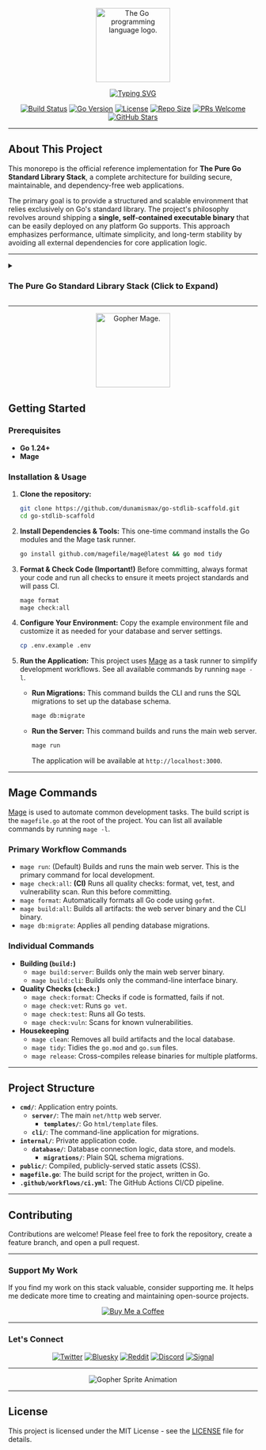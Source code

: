 <p align="center">
  <img src="https://upload.wikimedia.org/wikipedia/commons/thumb/0/05/Go_Logo_Blue.svg/1920px-Go_Logo_Blue.svg.png" alt="The Go programming language logo." width="150"/>
</p>

<p align="center">
  <a href="https://github.com/dunamismax/go-stdlib-scaffold">
    <img src="https://readme-typing-svg.demolab.com/?font=Fira+Code&size=24&pause=1000&color=00ADD8&center=true&vCenter=true&width=800&lines=The+Pure+Go+Standard+Library+Stack;Official+Reference+Implementation;Go+%2B+net/http+%2B+database/sql;Mage+and+SQLite;Simple%2C+Performant%2C+and+Maintainable." alt="Typing SVG" />
  </a>
</p>

<p align="center">
  <a href="https://github.com/dunamismax/go-stdlib-scaffold/actions/workflows/ci.yml"><img src="https://github.com/dunamismax/go-stdlib-scaffold/actions/workflows/ci.yml/badge.svg" alt="Build Status"></a>
  <a href="https://go.dev/"><img src="https://img.shields.io/badge/Go-1.24+-00ADD8.svg" alt="Go Version"></a>
  <a href="https://img.shields.io/github/license/dunamismax/go-stdlib-scaffold"><img src="https://img.shields.io/github/license/dunamismax/go-stdlib-scaffold" alt="License"></a>
  <a href="https://img.shields.io/github/repo-size/dunamismax/go-stdlib-scaffold"><img src="https://img.shields.io/github/repo-size/dunamismax/go-stdlib-scaffold" alt="Repo Size"></a>
  <a href="https://github.com/dunamismax/go-stdlib-scaffold/pulls"><img src="https://img.shields.io/badge/PRs-welcome-brightgreen.svg" alt="PRs Welcome"></a>
  <a href="https://github.com/dunamismax/go-stdlib-scaffold/stargazers"><img src="https://img.shields.io/github/stars/dunamismax/go-stdlib-scaffold" alt="GitHub Stars"></a>
</p>

---

## About This Project

This monorepo is the official reference implementation for **The Pure Go Standard Library Stack**, a complete architecture for building secure, maintainable, and dependency-free web applications.

The primary goal is to provide a structured and scalable environment that relies exclusively on Go's standard library. The project's philosophy revolves around shipping a **single, self-contained executable binary** that can be easily deployed on any platform Go supports. This approach emphasizes performance, ultimate simplicity, and long-term stability by avoiding all external dependencies for core application logic.

---

<details>
<summary><h3>The Pure Go Standard Library Stack (Click to Expand)</h3></summary>

This stack represents a minimalist, robust architecture for building secure and maintainable web applications. It is composed entirely of a Go backend that leverages the standard library, removing all external dependencies for routing, validation, and data access. The stack prioritizes ultimate simplicity, zero-dependency deployment, and long-term stability by relying exclusively on Go's native capabilities. The frontend is reduced to plain HTML and CSS, with no JavaScript.

---

### **Frontend**

The frontend architecture is intentionally simplified to its core components, delivering a fast, accessible, and extremely maintainable user experience by avoiding all client-side scripting and build tools.

- [**Go `html/template`**](https://pkg.go.dev/html/template)
  - **Role:** Secure HTML Templating.
  - **Description:** Go's standard library for server-side HTML rendering. It provides automatic, context-aware escaping to prevent Cross-Site Scripting (XSS), making it a secure foundation for web interfaces.
- [**Plain CSS**](https://developer.mozilla.org/en-US/docs/Web/CSS)
  - **Role:** Styling.
  - **Description:** A standard, handwritten CSS file served as a static asset. This approach removes the need for pre-processors or build steps, maximizing simplicity and performance.

---

### **Backend**

A lean, performant, and maintainable backend service architected using only the Go standard library for maximum stability and minimal external dependencies.

- [**Go**](https://go.dev/doc/)
  - **Role:** Backend Language.
  - **Description:** A statically typed, compiled language known for performance, concurrency, and simplicity. It compiles to a single, dependency-free binary, streamlining deployment.
- [**`net/http`**](https://pkg.go.dev/net/http)
  - **Role:** Web Server & Routing.
  - **Description:** The standard library's package for all HTTP-related tasks. As of Go 1.22, it includes an enhanced request router that supports method-based routing and wildcards, removing the need for third-party frameworks.
- [**Custom Validation Functions**](https://www.alexedwards.net/blog/validation-snippets-for-go)
  - **Role:** Data Validation.
  - **Description:** Data validation is handled by simple, explicit Go functions. This approach keeps validation logic clear, type-safe, and tightly integrated with the application's domain.
- [**`os`**](https://pkg.go.dev/os)
  - **Role:** Environment Variable Loading.
  - **Description:** Configuration is loaded from environment variables using the standard `os.Getenv` function, adhering to twelve-factor app principles without external libraries.

---

### **Database & Caching**

A zero-dependency, in-process data layer that maximizes simplicity and speed by using Go's native database interface and basic concurrency primitives.

- [**SQLite**](https://www.sqlite.org/docs.html)
  - **Role:** Embedded Relational Database.
  - **Description:** A self-contained, serverless SQL database engine that runs in-process, eliminating operational overhead and making it ideal for a wide range of production workloads.
- [**`database/sql`**](https://pkg.go.dev/database/sql)
  - **Role:** SQL Database Interface.
  - **Description:** The standard library’s lean interface for SQL databases. It provides direct control over database operations via raw SQL queries, avoiding the overhead of an ORM.
- [**SQL/Go Migration Scripts**](https://amacneil.github.io/dbmate/2022/01/21/go-database-migrations-without-orm.html)
  - **Role:** Database Schema Migrations.
  - **Description:** Migrations are managed with numbered SQL files or simple Go programs using `database/sql`. This method avoids external tooling and keeps schema management transparent.
- [**`sync`**](https://pkg.go.dev/sync)
  - **Role:** In-Process Caching.
  - **Description:** High-performance, in-process caching is achieved with a standard Go map and a `sync.RWMutex`, providing a fast, concurrent-safe solution without external dependencies.

---

### **Testing**

A robust testing suite that relies exclusively on Go's powerful, built-in testing framework to ensure code quality and correctness.

- [**`testing`**](https://pkg.go.dev/testing)
  - **Role:** Core Testing Framework.
  - **Description:** The built-in package for unit, integration, and benchmark tests. Assertions use simple `if` statements with `t.Errorf`, keeping tests clear and dependency-free.

---

### **CLI, Development & Deployment**

A minimalist toolchain using built-in Go commands and standard, universally available tools for a smooth developer workflow.

- [**`flag`**](https://pkg.go.dev/flag)
  - **Role:** Command-Line Interface.
  - **Description:** The standard library's package for parsing command-line options. It is sufficient for building CLIs for most applications without third-party dependencies.
- [**Mage / Magefile**](https://magefile.org/)
  - **Role:** Task Runner / Build System.
  - **Description:** A build tool that uses plain Go functions as runnable, Makefile-like targets. By replacing shell scripts with Go code, a `Magefile` creates a cross-platform, easy-to-maintain build system for development tasks.
- [**Simple Shell Scripts**](https://dev.to/ignatk/go-live-reloading-with-a-shell-script-2305)
  - **Role:** Live Reloading.
  - **Description:** During development, a simple shell script can watch for file changes, automatically recompiling and restarting the server for a rapid feedback loop.

---

### **CI/CD**

A fully automated pipeline using standard Go tools to build, test, and deploy the application, ensuring consistency and quality.

- [**GitHub Actions**](https://docs.github.com/en/actions)
  - **Role:** Automated CI/CD Platform.
  - **Description:** A CI/CD workflow defined in the project repository automates the entire lifecycle. The pipeline performs:
    - **Linting & Formatting:** Runs [**`gofmt`**](https://pkg.go.dev/cmd/gofmt) and [**`go vet`**](https://pkg.go.dev/cmd/vet) to enforce code style and identify issues.
    - **Testing:** Executes the test suite with the standard `go test` command.
    - **Vulnerability Scanning:** Runs [**`govulncheck`**](https://go.dev/blog/vuln) to scan for security vulnerabilities.
    - **Build:** Compiles the application into a single binary using `go build`.
- [**`go build` Scripts (via Magefile)**](https://www.digitalocean.com/community/tutorials/how-to-build-go-executables-for-multiple-platforms-on-ubuntu-20-04)
  - **Role:** Release Automation.
  - **Description:** A simple script using `go build` with different `GOOS` and `GOARCH` environment variables automates cross-compilation for various platforms without external tools. (Orchestrated and run via the Magefile).

</details>

---

<p align="center">
  <img src="https://user-images.githubusercontent.com/3185864/32058716-5ee9b512-ba38-11e7-978a-287eb2a62743.png" alt="Gopher Mage." width="150"/>
</p>

## Getting Started

### Prerequisites

- **Go 1.24+**
- **Mage**

### Installation & Usage

1. **Clone the repository:**

   ```bash
   git clone https://github.com/dunamismax/go-stdlib-scaffold.git
   cd go-stdlib-scaffold
   ```

2. **Install Dependencies & Tools:**
   This one-time command installs the Go modules and the Mage task runner.

   ```bash
   go install github.com/magefile/mage@latest && go mod tidy
   ```

3. **Format & Check Code (Important!)**
   Before committing, always format your code and run all checks to ensure it meets project standards and will pass CI.

   ```bash
   mage format
   mage check:all
   ```

4. **Configure Your Environment:**
   Copy the example environment file and customize it as needed for your database and server settings.

   ```bash
   cp .env.example .env
   ```

5. **Run the Application:**
   This project uses [Mage](https://magefile.org/) as a task runner to simplify development workflows. See all available commands by running `mage -l`.

   - **Run Migrations:**
     This command builds the CLI and runs the SQL migrations to set up the database schema.

     ```bash
     mage db:migrate
     ```

   - **Run the Server:**
     This command builds and runs the main web server.

     ```bash
     mage run
     ```

     The application will be available at `http://localhost:3000`.

---

## Mage Commands

[Mage](https://magefile.org/) is used to automate common development tasks. The build script is the `magefile.go` at the root of the project. You can list all available commands by running `mage -l`.

### Primary Workflow Commands

- `mage run`: (Default) Builds and runs the main web server. This is the primary command for local development.
- `mage check:all`: **(CI)** Runs all quality checks: format, vet, test, and vulnerability scan. Run this before committing.
- `mage format`: Automatically formats all Go code using `gofmt`.
- `mage build:all`: Builds all artifacts: the web server binary and the CLI binary.
- `mage db:migrate`: Applies all pending database migrations.

### Individual Commands

- **Building (`build:`)**
  - `mage build:server`: Builds only the main web server binary.
  - `mage build:cli`: Builds only the command-line interface binary.
- **Quality Checks (`check:`)**
  - `mage check:format`: Checks if code is formatted, fails if not.
  - `mage check:vet`: Runs `go vet`.
  - `mage check:test`: Runs all Go tests.
  - `mage check:vuln`: Scans for known vulnerabilities.
- **Housekeeping**
  - `mage clean`: Removes all build artifacts and the local database.
  - `mage tidy`: Tidies the `go.mod` and `go.sum` files.
  - `mage release`: Cross-compiles release binaries for multiple platforms.

---

## Project Structure

- **`cmd/`**: Application entry points.
  - **`server/`**: The main `net/http` web server.
    - **`templates/`**: Go `html/template` files.
  - **`cli/`**: The command-line application for migrations.
- **`internal/`**: Private application code.
  - **`database/`**: Database connection logic, data store, and models.
    - **`migrations/`**: Plain SQL schema migrations.
- **`public/`**: Compiled, publicly-served static assets (CSS).
- **`magefile.go`**: The build script for the project, written in Go.
- **`.github/workflows/ci.yml`**: The GitHub Actions CI/CD pipeline.

---

## Contributing

Contributions are welcome! Please feel free to fork the repository, create a feature branch, and open a pull request.

---

### Support My Work

If you find my work on this stack valuable, consider supporting me. It helps me dedicate more time to creating and maintaining open-source projects.

<p align="center">
  <a href="https://coff.ee/dunamismax" target="_blank">
    <img src="https://raw.githubusercontent.com/egonelbre/gophers/master/.thumb/animation/buy-morning-coffee-3x.gif" alt="Buy Me a Coffee" />
  </a>
</p>

---

### Let's Connect

<p align="center">
  <a href="https://twitter.com/dunamismax" target="_blank"><img src="https://img.shields.io/badge/Twitter-%231DA1F2.svg?&style=for-the-badge&logo=twitter&logoColor=white" alt="Twitter"></a>
  <a href="https://bsky.app/profile/dunamismax.bsky.social" target="_blank"><img src="https://img.shields.io/badge/Bluesky-blue?style=for-the-badge&logo=bluesky&logoColor=white" alt="Bluesky"></a>
  <a href="https://reddit.com/user/dunamismax" target="_blank"><img src="https://img.shields.io/badge/Reddit-%23FF4500.svg?&style=for-the-badge&logo=reddit&logoColor=white" alt="Reddit"></a>
  <a href="https://discord.com/users/dunamismax" target="_blank"><img src="https://img.shields.io/badge/Discord-dunamismax-7289DA.svg?style=for-the-badge&logo=discord&logoColor=white" alt="Discord"></a>
  <a href="https://signal.me/#p/+dunamismax.66" target="_blank"><img src="https://img.shields.io/badge/Signal-dunamismax.66-3A76F0.svg?style=for-the-badge&logo=signal&logoColor=white" alt="Signal"></a>
</p>

---

<p align="center">
    <img src="https://raw.githubusercontent.com/egonelbre/gophers/refs/heads/master/.thumb/animation/2bit-sprite/demo.gif" alt="Gopher Sprite Animation" />
</p>

---

## License

This project is licensed under the MIT License - see the [LICENSE](LICENSE) file for details.
